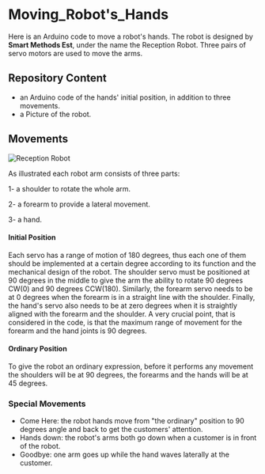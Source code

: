 # Moving_Robot's_Hands

Here is an Arduino code to move a robot's hands. The robot is designed by **Smart Methods Est**, under the name the Reception Robot. Three pairs of servo motors are used to move the arms.

## Repository Content 
* an Arduino code of the hands' initial position, in addition to three movements.
* a Picture of the robot.

## Movements
![Reception Robot](https://github.com/AbdullahAlshambri/MovingRobotHands/blob/main/Pictures/Reception%20Robot.jpeg?raw=true)

As illustrated each robot arm consists of three parts:

1- a shoulder to rotate the whole arm.

2- a forearm to provide a lateral movement.

3- a hand.


 
#### Initial Position  
Each servo has a range of motion of 180 degrees, thus each one of them should be implemented at a certain degree according to its function and the mechanical design of the robot. The shoulder servo must be positioned at 90 degrees in the middle to give the arm the ability to rotate 90 degrees CW(0) and 90 degrees CCW(180). Similarly, the forearm servo needs to be at 0 degrees when the forearm is in a straight line with the shoulder. Finally, the hand's servo also needs to be at zero degrees when it is straightly aligned with the forearm and the shoulder. A very crucial point, that is considered in the code, is that the maximum range of movement for the forearm and the hand joints is 90 degrees.

#### Ordinary Position 
To give the robot an ordinary expression, before it performs any movement the shoulders will be at 90 degrees, the forearms and the hands will be at 45 degrees.

### Special Movements
* Come Here: the robot hands move from "the ordinary" position to 90 degrees angle and back to get the customers' attention. 
* Hands down: the robot's arms both go down when a customer is in front of the robot.
* Goodbye: one arm goes up while the hand waves laterally at the customer. 
